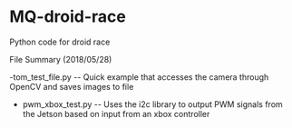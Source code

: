 # MQ-droid-race
Python code for droid race

File Summary (2018/05/28)

 -tom_test_file.py
 -- Quick example that accesses the camera through OpenCV and saves images to file
 - pwm_xbox_test.py
 -- Uses the i2c library to output PWM signals from the Jetson based on input from an xbox controller